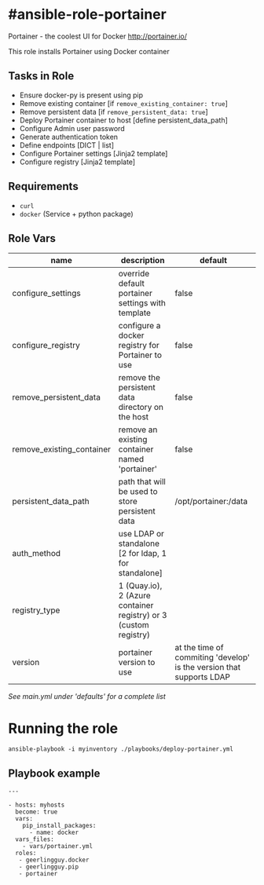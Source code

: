 #ansible-role-portainer
=======================
Portainer - the coolest UI for Docker http://portainer.io/

This role installs Portainer using Docker container

## Tasks in Role
- Ensure docker-py is present using pip
- Remove existing container [if ```remove_existing_container: true```]
- Remove persistent data [if ```remove_persistent_data: true```]
- Deploy Portainer container to host [define persistent_data_path]
- Configure Admin user password
- Generate authentication token
- Define endpoints [DICT | list]
- Configure Portainer settings [Jinja2 template]
- Configure registry [Jinja2 template]

## Requirements

- `curl`
- `docker` (Service + python package)

## Role Vars
name | description | default |
-----|-------------|---------|
| configure_settings  | override default portainer settings with template  | false |
| configure_registry | configure a docker registry for Portainer to use   | false |
| remove_persistent_data | remove the persistent data directory on the host | false |
| remove_existing_container | remove an existing container named 'portainer' | false |
| persistent_data_path | path that will be used to store persistent data | /opt/portainer:/data |
| auth_method | use LDAP or standalone [2 for ldap, 1 for standalone] | | 1 |
| registry_type | 1 (Quay.io), 2 (Azure container registry) or 3 (custom registry) | | 3 |
| version | portainer version to use | at the time of commiting 'develop' is the version that supports LDAP | latest |
*See main.yml under 'defaults' for a complete list*

# Running the role
```
ansible-playbook -i myinventory ./playbooks/deploy-portainer.yml
```
## Playbook example
```
---

- hosts: myhosts
  become: true
  vars:
    pip_install_packages:
      - name: docker
  vars_files:
    - vars/portainer.yml
  roles:
   - geerlingguy.docker
   - geerlingguy.pip
   - portainer
```
